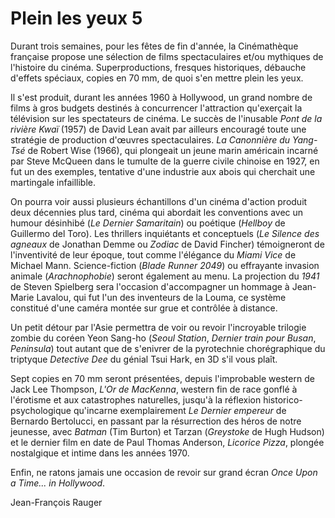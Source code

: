 # Plein les yeux 5

Durant trois semaines, pour les fêtes de fin d'année, la Cinémathèque française propose une sélection de films spectaculaires et/ou mythiques de l'histoire du cinéma. Superproductions, fresques historiques, débauche d'effets spéciaux, copies en 70&nbsp;mm, de quoi s'en mettre plein les yeux.

Il s'est produit, durant les années 1960 à Hollywood, un grand nombre de films à gros budgets destinés à concurrencer l'attraction qu'exerçait la télévision sur les spectateurs de cinéma. Le succès de l'inusable _Pont de la rivière Kwaï_ (1957) de David Lean avait par ailleurs encouragé toute une stratégie de production d'œuvres spectaculaires. _La Canonnière du Yang-Tsé_ de Robert Wise (1966), qui plongeait un jeune marin américain incarné par Steve McQueen dans le tumulte de la guerre civile chinoise en 1927, en fut un des exemples, tentative d'une industrie aux abois qui cherchait une martingale infaillible.

On pourra voir aussi plusieurs échantillons d'un cinéma d'action produit deux décennies plus tard, cinéma qui abordait les conventions avec un humour désinhibé (_Le Dernier Samaritain_) ou poétique (_Hellboy_ de Guillermo del Toro). Les thrillers inquiétants et conceptuels (_Le Silence des agneaux_ de Jonathan Demme ou _Zodiac_ de David Fincher) témoigneront de l'inventivité de leur époque, tout comme l'élégance du _Miami Vice_ de Michael Mann. Science-fiction (_Blade Runner 2049_) ou effrayante invasion animale (_Arachnophobie_) seront également au menu. La projection du _1941_ de Steven Spielberg sera l'occasion d'accompagner un hommage à Jean-Marie Lavalou, qui fut l'un des inventeurs de la Louma, ce système constitué d'une caméra montée sur grue et contrôlée à distance.

Un petit détour par l'Asie permettra de voir ou revoir l'incroyable trilogie zombie du coréen Yeon Sang-ho (_Seoul Station_, _Dernier train pour Busan_, _Peninsula_) tout autant que de s'enivrer de la pyrotechnie chorégraphique du triptyque _Detective Dee_ du génial Tsui Hark, en 3D s'il vous plaît.

Sept copies en 70&nbsp;mm seront présentées, depuis l'improbable western de Jack Lee Thompson, _L'Or de MacKenna_, western fin de race gonflé à l'érotisme et aux catastrophes naturelles, jusqu'à la réflexion historico-psychologique qu'incarne exemplairement _Le Dernier empereur_ de Bernardo Bertolucci, en passant par la résurrection des héros de notre jeunesse, avec _Batman_ (Tim Burton) et Tarzan (_Greystoke_ de Hugh Hudson) et le dernier film en date de Paul Thomas Anderson, _Licorice Pizza_, plongée nostalgique et intime dans les années 1970.

Enfin, ne ratons jamais une occasion de revoir sur grand écran _Once Upon a Time... in Hollywood_.

Jean-François Rauger
